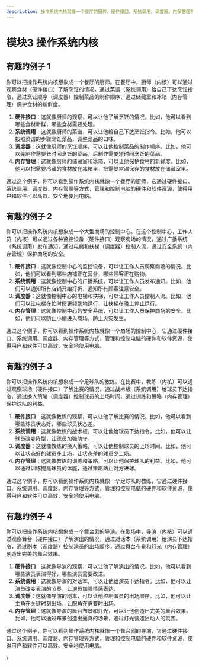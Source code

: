 ```yaml
---
description: 操作系统内核就像一个餐厅的厨师，硬件接口、系统调用、调度器、内存管理等方式，管理和控制电脑的硬件和软件资源，使得用户和软件可以高效、安全地使用电脑
---
```


# 模块3 操作系统内核



## 有趣的例子 1

你可以把操作系统内核想象成一个餐厅的厨师。在餐厅中，厨师（内核）可以通过观察食材（硬件接口）了解烹饪的情况，通过菜谱（系统调用）给自己下达烹饪指令，通过烹饪顺序（调度器）控制菜品的制作顺序，通过储藏室和冰箱（内存管理）保护食材的新鲜度。

1. **硬件接口**：这就像厨师的观察，可以让他了解烹饪的情况。比如，他可以看到哪些食材新鲜，哪些食材需要处理。
2. **系统调用**：这就像厨师的菜谱，可以让他给自己下达烹饪指令。比如，他可以按照菜谱的步骤烹饪菜品，调整菜品的口味。
3. **调度器**：这就像厨师的烹饪顺序，可以让他控制菜品的制作顺序。比如，他可以先制作需要长时间烹饪的菜品，后制作需要短时间烹饪的菜品。
4. **内存管理**：这就像厨师的储藏室和冰箱，可以让他保护食材的新鲜度。比如，他可以把需要冷藏的食材放在冰箱里，把需要常温保存的食材放在储藏室里。

通过这个例子，你可以看到操作系统内核就像一个餐厅的厨师，它通过硬件接口、系统调用、调度器、内存管理等方式，管理和控制电脑的硬件和软件资源，使得用户和软件可以高效、安全地使用电脑。



## 有趣的例子 2

你可以把操作系统内核想象成一个大型商场的控制中心。在这个控制中心，工作人员（内核）可以通过各种监控设备（硬件接口）观察商场的情况，通过广播系统（系统调用）发布通知，通过电梯和扶梯（调度器）控制人流，通过安全系统（内存管理）保护商场的安全。

1. **硬件接口**：这就像控制中心的监控设备，可以让工作人员观察商场的情况。比如，他们可以看到哪些店铺正在营业，哪些顾客正在购物。
2. **系统调用**：这就像控制中心的广播系统，可以让工作人员发布通知。比如，他们可以通知所有店铺开始打折，通知所有顾客注意安全。
3. **调度器**：这就像控制中心的电梯和扶梯，可以让工作人员控制人流。比如，他们可以让电梯在忙时段更频繁地运行，让扶梯在晚上停止运行。
4. **内存管理**：这就像控制中心的安全系统，可以让工作人员保护商场的安全。比如，他们可以防止小偷进入商场，防止火灾发生。

通过这个例子，你可以看到操作系统内核就像一个商场的控制中心，它通过硬件接口、系统调用、调度器、内存管理等方式，管理和控制电脑的硬件和软件资源，使得用户和软件可以高效、安全地使用电脑。



## 有趣的例子 3

你可以把操作系统内核想象成一个足球队的教练。在比赛中，教练（内核）可以通过观察球场（硬件接口）了解比赛的情况，通过战术板（系统调用）给球员下达指令，通过换人策略（调度器）控制球员的上场时间，通过训练和策略（内存管理）保护球队的利益。

1. **硬件接口**：这就像教练的观察，可以让他了解比赛的情况。比如，他可以看到哪些球员状态好，哪些球员状态差。
2. **系统调用**：这就像教练的战术板，可以让他给球员下达指令。比如，他可以让球员改变阵型，让球员加强防守。
3. **调度器**：这就像教练的换人策略，可以让他控制球员的上场时间。比如，他可以让状态好的球员多上场，让状态差的球员少上场。
4. **内存管理**：这就像教练的训练和策略，可以让他保护球队的利益。比如，他可以通过训练提高球员的体能，通过策略防止对方进球。

通过这个例子，你可以看到操作系统内核就像一个足球队的教练，它通过硬件接口、系统调用、调度器、内存管理等方式，管理和控制电脑的硬件和软件资源，使得用户和软件可以高效、安全地使用电脑。



## 有趣的例子 4

你可以把操作系统内核想象成一个舞台剧的导演。在剧场中，导演（内核）可以通过观察舞台（硬件接口）了解演出的情况，通过对话本（系统调用）给演员下达指令，通过剧本（调度器）控制演员的出场顺序，通过舞台布景和灯光（内存管理）创造出完美的舞台效果。

1. **硬件接口**：这就像导演的观察，可以让他了解演出的情况。比如，他可以看到哪些演员表演得好，哪些演员需要改进。
2. **系统调用**：这就像导演的对话本，可以让他给演员下达指令。比如，他可以让演员改变表演的节奏，让演员加强情感表达。
3. **调度器**：这就像导演的剧本，可以让他控制演员的出场顺序。比如，他可以让主角在关键时刻出场，让配角在需要时出场。
4. **内存管理**：这就像导演的舞台布景和灯光，可以让他创造出完美的舞台效果。比如，他可以通过布景创造出逼真的场景，通过灯光营造出动人的氛围。

通过这个例子，你可以看到操作系统内核就像一个舞台剧的导演，它通过硬件接口、系统调用、调度器、内存管理等方式，管理和控制电脑的硬件和软件资源，使得用户和软件可以高效、安全地使用电脑。

\







